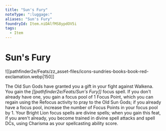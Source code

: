 ```yaml
---
title: "Sun's Fury"
noteType: ":luggage:"
aliases: "Sun's Fury"
foundryId: Item.niDAlfMS8ypdOV5i
tags:
  - Item
---
```


# Sun's Fury
![[pathfinder2e/Feats/zz_asset-files/icons-sundries-books-book-red-exclamation.webp|150]]

The Old Sun Gods have granted you a gift in your fight against Walkena. You gain the _[[pathfinder2e/Feats/Sun's Fury]]_ focus spell. If you don't already have one, you gain a focus pool of 1 Focus Point, which you can regain using the Refocus activity to pray to the Old Sun Gods; if you already have a focus pool, increase the number of Focus Points in your focus pool by 1. Your Bright Lion focus spells are divine spells; when you gain this feat, if you aren't already, you become trained in divine spell attacks and spell DCs, using Charisma as your spellcasting ability score.
